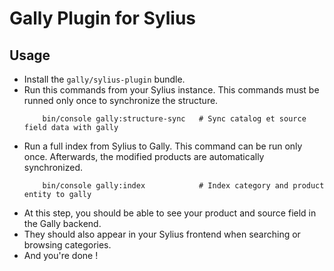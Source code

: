 # Gally Plugin for Sylius

## Usage

- Install the `gally/sylius-plugin` bundle.
- Run this commands from your Sylius instance. This commands must be runned only once to synchronize the structure.
    ```shell
        bin/console gally:structure-sync   # Sync catalog et source field data with gally
    ```
- Run a full index from Sylius to Gally. This command can be run only once. Afterwards, the modified products are automatically synchronized.
    ```shell
        bin/console gally:index            # Index category and product entity to gally
    ```
- At this step, you should be able to see your product and source field in the Gally backend.
- They should also appear in your Sylius frontend when searching or browsing categories.
- And you're done !

